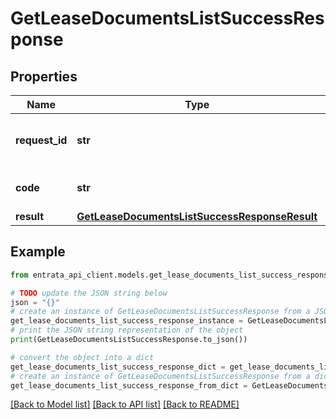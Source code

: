 # GetLeaseDocumentsListSuccessResponse


## Properties

Name | Type | Description | Notes
------------ | ------------- | ------------- | -------------
**request_id** | **str** | A unique identifier for the request. | 
**code** | **str** | Status code of the response. | 
**result** | [**GetLeaseDocumentsListSuccessResponseResult**](GetLeaseDocumentsListSuccessResponseResult.md) |  | 

## Example

```python
from entrata_api_client.models.get_lease_documents_list_success_response import GetLeaseDocumentsListSuccessResponse

# TODO update the JSON string below
json = "{}"
# create an instance of GetLeaseDocumentsListSuccessResponse from a JSON string
get_lease_documents_list_success_response_instance = GetLeaseDocumentsListSuccessResponse.from_json(json)
# print the JSON string representation of the object
print(GetLeaseDocumentsListSuccessResponse.to_json())

# convert the object into a dict
get_lease_documents_list_success_response_dict = get_lease_documents_list_success_response_instance.to_dict()
# create an instance of GetLeaseDocumentsListSuccessResponse from a dict
get_lease_documents_list_success_response_from_dict = GetLeaseDocumentsListSuccessResponse.from_dict(get_lease_documents_list_success_response_dict)
```
[[Back to Model list]](../README.md#documentation-for-models) [[Back to API list]](../README.md#documentation-for-api-endpoints) [[Back to README]](../README.md)


